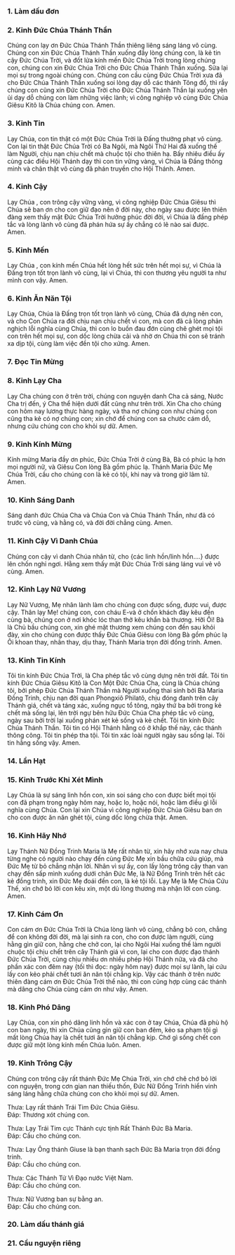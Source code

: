 
### **1. Làm dấu đơn**
### **2. Kinh Đức Chúa Thánh Thần**
Chúng con lạy ơn Đức Chúa Thánh Thần thiêng liêng sáng láng vô cùng. Chúng con xin Đức Chúa Thánh Thần xuống đầy lòng chúng con, là kẻ tin cậy Đức Chúa Trời, và đốt lửa kính mến Đức Chúa Trời trong lòng chúng con, chúng con xin Đức Chúa Trời cho Đức Chúa Thánh Thần xuống. Sửa lại mọi sự trong ngoài chúng con.
Chúng con cầu cùng Đức Chúa Trời xưa đã cho Đức Chúa Thánh Thần xuống soi lòng dạy dỗ các thánh Tông đồ, thì rầy chúng con cũng xin Đức Chúa Trời cho Đức Chúa Thánh Thần lại xuống yên ủi dạy dỗ chúng con làm những việc lành; vì công nghiệp vô cùng Đức Chúa Giêsu Kitô là Chúa chúng con. Amen.
### **3. Kinh Tin**
Lạy Chúa, con tin thật có một Đức Chúa Trời là Đấng thưởng phạt vô cùng. Con lại tin thật Đức Chúa Trời có Ba Ngôi, mà Ngôi Thứ Hai đã xuống thế làm Người, chịu nạn chịu chết mà chuộc tội cho thiên hạ. Bấy nhiêu điều ấy cùng các điều Hội Thánh dạy thì con tin vững vàng, vì Chúa là Đấng thông minh và chân thật vô cùng đã phán truyền cho Hội Thánh. Amen.
### **4. Kinh Cậy**
Lạy Chúa , con trông cậy vững vàng, vì công nghiệp Đức Chúa Giêsu thì Chúa sẽ ban ơn cho con giữ đạo nên ở đời này, cho ngày sau được lên thiên đàng xem thấy mặt Đức Chúa Trời hưởng phúc đời đời, vì Chúa là đấng phép tắc và lòng lành vô cùng đã phán hứa sự ấy chẳng có lẽ nào sai được. Amen.
### **5. Kinh Mến**
Lạy Chúa , con kính mến Chúa hết lòng hết sức trên hết mọi sự, vì Chúa là Đấng trọn tốt trọn lành vô cùng, lại vì Chúa, thì con thương yêu người ta như mình con vậy. Amen.
### **6. Kinh Ăn Năn Tội**
Lạy Chúa, Chúa là Đấng trọn tốt trọn lành vô cùng, Chúa đã dựng nên con, và cho Con Chúa ra đời chịu nạn chịu chết vì con, mà con đã cả lòng phản nghịch lỗi nghĩa cùng Chúa, thì con lo buồn đau đớn cùng chê ghét mọi tội con trên hết mọi sự, con dốc lòng chừa cải và nhờ ơn Chúa thì con sẽ tránh xa dịp tội, cùng làm việc đền tội cho xứng. Amen.
### **7. Đọc Tin Mừng**
### **8. Kinh Lạy Cha**
Lạy Cha chúng con ở trên trời, chúng con nguyện danh Cha cả sáng, Nước Cha trị đến, ý Cha thể hiện dưới đất cũng như trên trời.
Xin Cha cho chúng con hôm nay lương thực hàng ngày, và tha nợ chúng con như chúng con cũng tha kẻ có nợ chúng con; xin chớ để chúng con sa chước cám dỗ, nhưng cứu chúng con cho khỏi sự dữ. Amen.
### **9. Kinh Kính Mừng**
Kính mừng Maria đầy ơn phúc, Đức Chúa Trời ở cùng Bà, Bà có phúc lạ hơn mọi người nữ, và Giêsu Con lòng Bà gồm phúc lạ.
Thánh Maria Đức Mẹ Chúa Trời, cầu cho chúng con là kẻ có tội, khi nay và trong giờ lâm tử. Amen.
### **10. Kinh Sáng Danh**
Sáng danh đức Chúa Cha và Chúa Con và Chúa Thánh Thần, như đã có trước vô cùng, và hằng có, và đời đời chẳng cùng. Amen.
### **11. Kinh Cậy Vì Danh Chúa**
Chúng con cậy vì danh Chúa nhân từ, cho {các linh hồn/linh hồn....} được lên chốn nghỉ ngơi. Hằng xem thấy mặt Đức Chúa Trời sáng láng vui vẻ vô cùng. Amen.
### **12. Kinh Lạy Nữ Vương**
Lạy Nữ Vương, Mẹ nhân lành làm cho chúng con được sống, được vui, được cậy. Thân lạy Mẹ! chúng con, con cháu E-và ở chốn khách đày kêu đến cùng bà, chúng con ở nơi khóc lóc than thở kêu khẩn bà thương. Hỡi Ôi! Bà là Chủ bầu chúng con, xin ghé mặt thương xem chúng con đến sau khỏi đày, xin cho chúng con được thấy Đức Chúa Giêsu con lòng Bà gồm phúc lạ Ôi khoan thay, nhân thay, dịu thay, Thánh Maria trọn đời đồng trinh. Amen.
### **13. Kinh Tin Kính**
Tôi tin kính Đức Chúa Trời, là Cha phép tắc vô cùng dựng nên trời đất. Tôi tin kính Đức Chúa Giêsu Kitô là Con Một Đức Chúa Cha, cùng là Chúa chúng tôi, bởi phép Đức Chúa Thánh Thần mà Người xuống thai sinh bởi Bà Maria Đồng Trinh, chịu nạn đời quan Phongxiô Philatô, chịu đóng đanh trên cây Thánh giá, chết và táng xác, xuống ngục tổ tông, ngày thứ ba bởi trong kẻ chết mà sống lại, lên trời ngự bên hữu Đức Chúa Cha phép tắc vô cùng, ngày sau bởi trời lại xuống phán xét kẻ sống và kẻ chết. Tôi tin kính Đức Chúa Thánh Thần. Tôi tin có Hội Thánh hằng có ở khắp thế này, các thánh thông công. Tôi tin phép tha tội. Tôi tin xác loài người ngày sau sống lại. Tôi tin hằng sống vậy. Amen.
### **14. Lần Hạt**
### **15. Kinh Trước Khi Xét Mình**
Lạy Chúa là sự sáng linh hồn con, xin soi sáng cho con được biết mọi tội con đã phạm trong ngày hôm nay, hoặc lo, hoặc nói, hoặc làm điều gì lỗi nghĩa cùng Chúa. Con lại xin Chúa vì công nghiệp Đức Chúa Giêsu ban ơn cho con được ăn năn ghét tội, cùng dốc lòng chừa thật. Amen.
### **16. Kinh Hãy Nhớ**
Lạy Thánh Nữ Đồng Trinh Maria là Mẹ rất nhân từ, xin hãy nhớ xưa nay chưa từng nghe có người nào chạy đến cùng Đức Mẹ xin bầu chữa cứu giúp, mà Đức Mẹ từ bỏ chẳng nhận lời. Nhân vì sự ấy, con lấy lòng trông cậy than van chạy đến sấp mình xuống dưới chân Đức Mẹ, là Nữ Đồng Trinh trên hết các kẻ đồng trinh, xin Đức Mẹ đoái đến con, là kẻ tội lỗi. Lạy Mẹ là Mẹ Chúa Cứu Thế, xin chớ bỏ lời con kêu xin, một dủ lòng thương mà nhận lời con cùng. Amen.
### **17. Kinh Cám Ơn**
Con cám ơn Đức Chúa Trời là Chúa lòng lành vô cùng, chẳng bỏ con, chẳng để con không đời đời, mà lại sinh ra con, cho con được làm người, cùng hằng gìn giữ con, hằng che chở con, lại cho Ngôi Hai xuống thế làm người chuộc tội chịu chết trên cây Thánh giá vì con, lại cho con được đạo thánh Đức Chúa Trời, cùng chịu nhiều ơn nhiều phép Hội Thánh nữa, và đã cho phần xác con đêm nay {tối thì đọc: ngày hôm nay} được mọi sự lành, lại cứu lấy con kẻo phải chết tươi ăn năn tội chẳng kịp. Vậy các thánh ở trên nước thiên đàng cám ơn Đức Chúa Trời thể nào, thì con cũng hợp cùng các thánh mà dâng cho Chúa cùng cám ơn như vậy. Amen.
### **18. Kinh Phó Dâng**
Lạy Chúa, con xin phó dâng linh hồn và xác con ở tay Chúa, Chúa đã phù hộ con ban ngày, thì xin Chúa cũng gìn giữ con ban đêm, kẻo sa phạm tội gì mất lòng Chúa hay là chết tươi ăn năn tội chẳng kịp. Chớ gì sống chết con được giữ một lòng kính mến Chúa luôn. Amen.
### **19. Kinh Trông Cậy**
Chúng con trông cậy rất thánh Đức Mẹ Chúa Trời, xin chớ chê chớ bỏ lời con nguyện, trong cơn gian nan thiếu thốn, Đức Nữ Đồng Trinh hiển vinh sáng láng hằng chữa chúng con cho khỏi mọi sự dữ. Amen.

Thưa: Lạy rất thánh Trái Tim Đức Chúa Giêsu.  
Đáp: Thương xót chúng con.

Thưa: Lạy Trái Tim cực Thánh cực tịnh Rất Thánh Đức Bà Maria.  
Đáp: Cầu cho chúng con.
 
Thưa: Lạy Ông thánh Giuse là bạn thanh sạch Đức Bà Maria trọn đời đồng trinh.  
Đáp: Cầu cho chúng con.

Thưa: Các Thánh Tử Vì Đạo nước Việt Nam.  
Đáp: Cầu cho chúng con.

Thưa: Nữ Vương ban sự bằng an.  
Đáp: Cầu cho chúng con.

### **20. Làm dấu thánh giá**
### **21. Cầu nguyện riêng**
